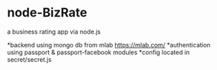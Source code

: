 # node-BizRate
a business rating app via node.js

*backend using mongo db from mlab https://mlab.com/
*authentication using passport & passport-facebook modules
*config located in secret/secret.js
